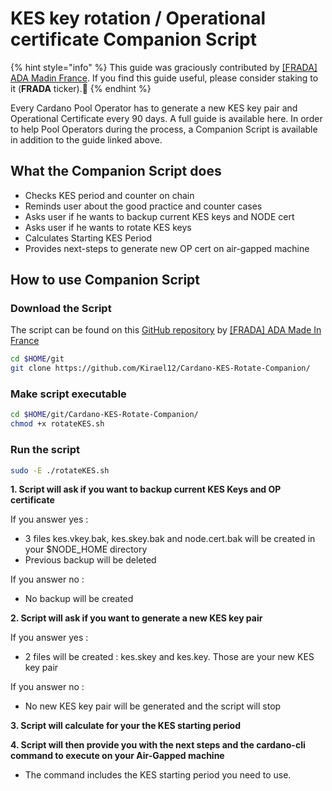 # KES key rotation / Operational certificate Companion Script

{% hint style="info" %}
This guide was graciously contributed by [\[FRADA\] ADA Madin France](https://cardano-france-stakepool.org/). If you find this guide useful, please consider staking to it (**FRADA** ticker).🙏
{% endhint %}

Every Cardano Pool Operator has to generate a new KES key pair and Operational Certificate every 90 days. A full guide is available here. In order to help Pool Operators during the process, a Companion Script is available in addition to the guide linked above.

## What the Companion Script does

* Checks KES period and counter on chain
* Reminds user about the good practice and counter cases
* Asks user if he wants to backup current KES keys and NODE cert
* Asks user if he wants to rotate KES keys
* Calculates Starting KES Period
* Provides next-steps to generate new OP cert on air-gapped machine

## How to use Companion Script

### Download the Script

The script can be found on this [GitHub repository](https://github.com/Kirael12/Cardano-KES-Rotate-Companion/) by [\[FRADA\] ADA Made In France](https://cardano-france-stakepool.org)

```bash
cd $HOME/git
git clone https://github.com/Kirael12/Cardano-KES-Rotate-Companion/
```

### Make script executable

```bash
cd $HOME/git/Cardano-KES-Rotate-Companion/
chmod +x rotateKES.sh
```

### Run the script

```bash
sudo -E ./rotateKES.sh
```

**1. Script will ask if you want to backup current KES Keys and OP certificate**

If you answer yes :

* 3 files kes.vkey.bak, kes.skey.bak and node.cert.bak will be created in your $NODE\_HOME directory
* Previous backup will be deleted

If you answer no :

* No backup will be created

**2. Script will ask if you want to generate a new KES key pair**

If you answer yes :

* 2 files will be created : kes.skey and kes.key. Those are your new KES key pair

If you answer no :

* No new KES key pair will be generated and the script will stop

**3. Script will calculate for your the KES starting period**

**4. Script will then provide you with the next steps and the cardano-cli command to execute on your Air-Gapped machine**

* The command includes the KES starting period you need to use.
